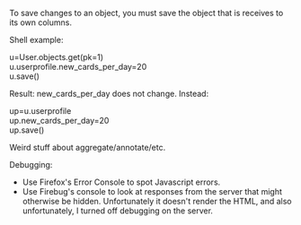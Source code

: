 To save changes to an object, you must save the object that is receives to its own columns.

Shell example:

  u=User.objects.get(pk=1)  
  u.userprofile.new_cards_per_day=20  
  u.save()

Result: new_cards_per_day does not change. Instead:

  up=u.userprofile  
  up.new_cards_per_day=20  
  up.save()

Weird stuff about aggregate/annotate/etc.

Debugging:
* Use Firefox's Error Console to spot Javascript errors.
* Use Firebug's console to look at responses from the server that might otherwise be hidden. Unfortunately it doesn't render the HTML, and also unfortunately, I turned off debugging on the server.
